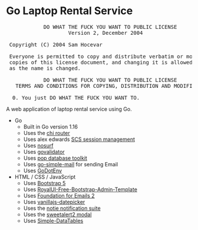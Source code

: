 # Go Laptop Rental Service

<pre>
            DO WHAT THE FUCK YOU WANT TO PUBLIC LICENSE
                    Version 2, December 2004

 Copyright (C) 2004 Sam Hocevar <sam@hocevar.net>

 Everyone is permitted to copy and distribute verbatim or modified
 copies of this license document, and changing it is allowed as long
 as the name is changed.

            DO WHAT THE FUCK YOU WANT TO PUBLIC LICENSE
   TERMS AND CONDITIONS FOR COPYING, DISTRIBUTION AND MODIFICATION

  0. You just DO WHAT THE FUCK YOU WANT TO.
</pre>

A web application of laptop rental service using Go.

- Go
  - Built in Go version 1.16
  - Uses the [chi router](https://github.com/go-chi/chi)
  - Uses alex edwards [SCS session management](https://github.com/alexedwards/scs)
  - Uses [nosurf](https://github.com/justinas/nosurf)
  - Uses [govalidator](https://github.com/asaskevich/govalidator)
  - Uses [pop database toolkit](https://github.com/gobuffalo/pop)
  - Uses [go-simple-mail](https://github.com/xhit/go-simple-mail) for sending Email
  - Uses [GoDotEnv](https://github.com/joho/godotenv)
- HTML / CSS / JavaScript
  - Uses [Bootstrap 5](https://getbootstrap.jp/)
  - Uses [RoyalUI-Free-Bootstrap-Admin-Template](https://github.com/BootstrapDash/RoyalUI-Free-Bootstrap-Admin-Template)
  - Uses [Foundation for Emails 2](https://get.foundation/emails.html)
  - Uses [vanillajs-datepicker](https://github.com/mymth/vanillajs-datepicker)
  - Uses the [notie notification suite](https://github.com/jaredreich/notie)
  - Uses the [sweetalert2 modal](https://sweetalert2.github.io/)
  - Uses [Simple-DataTables](https://github.com/fiduswriter/Simple-DataTables)
